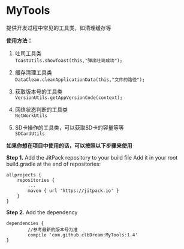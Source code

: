 # MyTools
提供开发过程中常见的工具类，如清理缓存等

**使用方法：**

1. 吐司工具类  
	`ToastUtils.showToast(this,"弹出吐司成功");`

2. 缓存清理工具类  
	`DataClean.cleanApplicationData(this,"文件的路径"); ` 

3. 获取版本号的工具类  
	`VersionUtils.getAppVersionCode(context);`

4. 网络状态判断的工具类  
    `NetWorkUtils  `

5. SD卡操作的工具类，可以获取SD卡的容量等等  
    `SDCardUtils`

**如果你想在项目中使用的话，可以按照以下步骤来使用**

**Step 1.** Add the JitPack repository to your build file 
Add it in your root build.gradle at the end of repositories:

	allprojects {
		repositories {
			...
			maven { url 'https://jitpack.io' }
		}
	}

**Step 2.** Add the dependency

	dependencies {
			//参考最新的版本号为准
	        compile 'com.github.clbDream:MyTools:1.4'
	}
